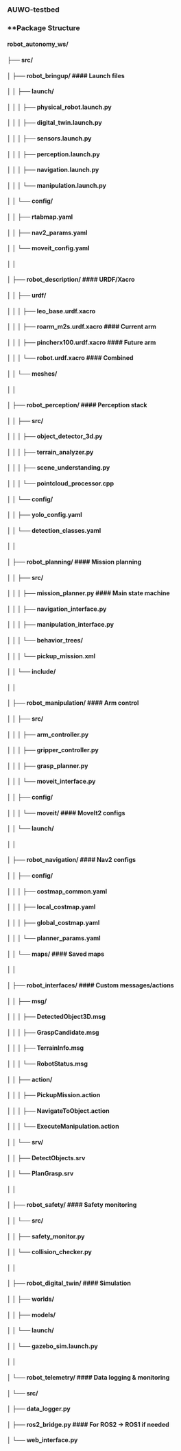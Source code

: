 ### AUWO-testbed

### **Package Structure

#### robot_autonomy_ws/
#### ├── src/
#### │   ├── robot_bringup/              #### Launch files
#### │   │   ├── launch/
#### │   │   │   ├── physical_robot.launch.py
#### │   │   │   ├── digital_twin.launch.py
#### │   │   │   ├── sensors.launch.py
#### │   │   │   ├── perception.launch.py
#### │   │   │   ├── navigation.launch.py
#### │   │   │   └── manipulation.launch.py
#### │   │   └── config/
#### │   │       ├── rtabmap.yaml
#### │   │       ├── nav2_params.yaml
#### │   │       └── moveit_config.yaml
#### │   │
#### │   ├── robot_description/          #### URDF/Xacro
#### │   │   ├── urdf/
#### │   │   │   ├── leo_base.urdf.xacro
#### │   │   │   ├── roarm_m2s.urdf.xacro    #### Current arm
#### │   │   │   ├── pincherx100.urdf.xacro  #### Future arm
#### │   │   │   └── robot.urdf.xacro        #### Combined
#### │   │   └── meshes/
#### │   │
#### │   ├── robot_perception/           #### Perception stack
#### │   │   ├── src/
#### │   │   │   ├── object_detector_3d.py
#### │   │   │   ├── terrain_analyzer.py
#### │   │   │   ├── scene_understanding.py
#### │   │   │   └── pointcloud_processor.cpp
#### │   │   └── config/
#### │   │       ├── yolo_config.yaml
#### │   │       └── detection_classes.yaml
#### │   │
#### │   ├── robot_planning/             #### Mission planning
#### │   │   ├── src/
#### │   │   │   ├── mission_planner.py      #### Main state machine
#### │   │   │   ├── navigation_interface.py
#### │   │   │   ├── manipulation_interface.py
#### │   │   │   └── behavior_trees/
#### │   │   │       └── pickup_mission.xml
#### │   │   └── include/
#### │   │
#### │   ├── robot_manipulation/         #### Arm control
#### │   │   ├── src/
#### │   │   │   ├── arm_controller.py
#### │   │   │   ├── gripper_controller.py
#### │   │   │   ├── grasp_planner.py
#### │   │   │   └── moveit_interface.py
#### │   │   ├── config/
#### │   │   │   └── moveit/                 #### MoveIt2 configs
#### │   │   └── launch/
#### │   │
#### │   ├── robot_navigation/           #### Nav2 configs
#### │   │   ├── config/
#### │   │   │   ├── costmap_common.yaml
#### │   │   │   ├── local_costmap.yaml
#### │   │   │   ├── global_costmap.yaml
#### │    │   │   └── planner_params.yaml
#### │   │   └── maps/                       #### Saved maps
#### │   │
#### │   ├── robot_interfaces/           #### Custom messages/actions
#### │   │   ├── msg/
#### │   │   │   ├── DetectedObject3D.msg
#### │   │   │   ├── GraspCandidate.msg
#### │   │   │   ├── TerrainInfo.msg
#### │   │   │   └── RobotStatus.msg
#### │   │   ├── action/
#### │   │   │   ├── PickupMission.action
#### │   │   │   ├── NavigateToObject.action
#### │   │   │   └── ExecuteManipulation.action
#### │   │   └── srv/
#### │   │       ├── DetectObjects.srv
#### │   │       └── PlanGrasp.srv
#### │   │
#### │   ├── robot_safety/               #### Safety monitoring
#### │   │   └── src/
#### │   │       ├── safety_monitor.py
#### │   │       └── collision_checker.py
#### │   │
#### │   ├── robot_digital_twin/         #### Simulation
#### │   │   ├── worlds/
#### │   │   ├── models/
#### │   │   └── launch/
#### │   │       └── gazebo_sim.launch.py
#### │   │
#### │   └── robot_telemetry/            #### Data logging & monitoring
#### │       └── src/
#### │           ├── data_logger.py
#### │           ├── ros2_bridge.py          #### For ROS2 → ROS1 if needed
#### │           └── web_interface.py
